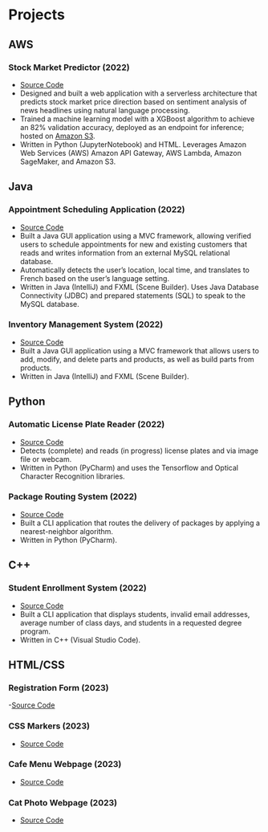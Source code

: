 # Projects

## AWS

### Stock Market Predictor (2022)

- [Source Code](https://github.com/jcongmon/SentimentAnalysisAWS)
- Designed and built a web application with a serverless architecture that predicts stock market price direction based on sentiment analysis of news headlines using natural language processing.
- Trained a machine learning model with a XGBoost algorithm to achieve an 82% validation accuracy, deployed as an endpoint for inference; hosted on [Amazon S3](https://congmon-sentiment-web.s3.amazonaws.com/index.html).
- Written in Python (JupyterNotebook) and HTML. Leverages Amazon Web Services (AWS) Amazon API Gateway, AWS Lambda, Amazon SageMaker, and Amazon S3.

## Java

### Appointment Scheduling Application (2022)

- [Source Code](https://github.com/jcongmon/SchedulingSystem)
- Built a Java GUI application using a MVC framework, allowing verified users to schedule appointments for new and existing customers that reads and writes information from an external MySQL relational database.
- Automatically detects the user’s location, local time, and translates to French based on the user’s language setting.
- Written in Java (IntelliJ) and FXML (Scene Builder). Uses Java Database Connectivity (JDBC) and prepared statements (SQL) to speak to the MySQL database.

### Inventory Management System (2022)

- [Source Code](https://github.com/jcongmon/InventoryManagementSystem)
- Built a Java GUI application using a MVC framework that allows users to add, modify, and delete parts and products, as well as build parts from products.
- Written in Java (IntelliJ) and FXML (Scene Builder).

## Python

### Automatic License Plate Reader (2022)

- [Source Code](https://github.com/jcongmon/TF-AutomaticLicensePlateReader)
- Detects (complete) and reads (in progress) license plates and via image file or webcam.
- Written in Python (PyCharm) and uses the Tensorflow and Optical Character Recognition libraries.

### Package Routing System (2022)

- [Source Code](https://github.com/jcongmon/PackageDeliveryRouting)
- Built a CLI application that routes the delivery of packages by applying a nearest-neighbor algorithm.
- Written in Python (PyCharm).

## C++

### Student Enrollment System (2022)

- [Source Code](https://github.com/jcongmon/EnrollmentSystem)
- Built a CLI application that displays students, invalid email addresses, average number of class days, and students in a requested degree program.
- Written in C++ (Visual Studio Code).

## HTML/CSS

### Registration Form (2023)
-[Source Code](https://github.com/jcongmon/freeCodeCamp/tree/main/RegistrationForm)

### CSS Markers (2023)
- [Source Code](https://github.com/jcongmon/freeCodeCamp/tree/main/CSSMarkers)

### Cafe Menu Webpage (2023)
- [Source Code](https://github.com/jcongmon/freeCodeCamp/tree/main/CafeMenu)

### Cat Photo Webpage (2023)
- [Source Code](https://github.com/jcongmon/freeCodeCamp/blob/main/responsiveWebDesign/CatPhotoApp)
